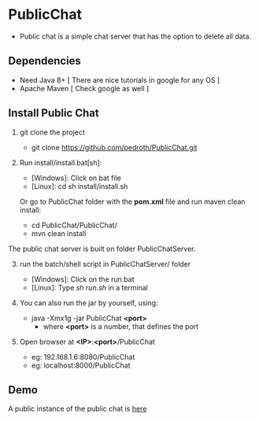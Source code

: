 # PublicChat

 * Public chat is a simple chat server that has the option to delete all data. 

 ## Dependencies
* Need Java 8+ [ There are nice tutorials in google for any OS ]
* Apache Maven [ Check google as well ]

 ## Install Public Chat

1) git clone the project
	* git clone https://github.com/pedroth/PublicChat.git

2) Run install/install.bat[sh]:
    * [Windows]: Click on bat file
    * [Linux]: cd sh install/install.sh

   Or go to PublicChat folder with the **pom.xml** file and run maven clean install:
	* cd PublicChat/PublicChat/
	* mvn clean install

The public chat server is built on folder PublicChatServer.

3) run the batch/shell script in PublicChatServer/ folder
	* [Windows]: Click on the run.bat
	* [Linux]: Type *sh run.sh* in a terminal

4) You can also run the jar by yourself, using:
	* java -Xmx1g -jar PublicChat **\<port>**
		* where **\<port>** is a number, that defines the port 
		
5) Open browser at  **\<IP>**:**\<port>**/PublicChat
	* eg: 192.168.1.6:8080/PublicChat
	* eg: localhost:8000/PublicChat 

## Demo

A public instance of the public chat is [here](http://pedroth.duckdns.org:8080/PublicChat)
